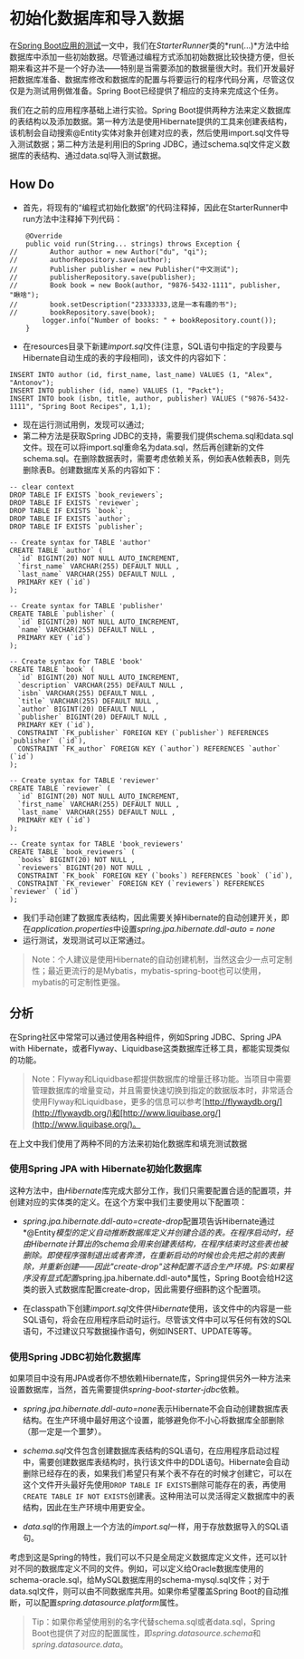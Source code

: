 # 初始化数据库和导入数据

在[Spring Boot应用的测试](test-mockito.md)一文中，我们在*StarterRunner*类的*run(...)*方法中给数据库中添加一些初始数据。尽管通过编程方式添加初始数据比较快捷方便，但长期来看这并不是一个好办法——特别是当需要添加的数据量很大时。我们开发最好把数据库准备、数据库修改和数据库的配置与将要运行的程序代码分离，尽管这仅仅是为测试用例做准备。Spring Boot已经提供了相应的支持来完成这个任务。

我们在之前的应用程序基础上进行实验。Spring Boot提供两种方法来定义数据库的表结构以及添加数据。第一种方法是使用Hibernate提供的工具来创建表结构，该机制会自动搜索@Entity实体对象并创建对应的表，然后使用import.sql文件导入测试数据；第二种方法是利用旧的Spring JDBC，通过schema.sql文件定义数据库的表结构、通过data.sql导入测试数据。

## How Do
- 首先，将现有的“编程式初始化数据”的代码注释掉，因此在StarterRunner中run方法中注释掉下列代码：

```
    @Override
    public void run(String... strings) throws Exception {
//        Author author = new Author("du", "qi");
//        authorRepository.save(author);
//        Publisher publisher = new Publisher("中文测试");
//        publisherRepository.save(publisher);
//        Book book = new Book(author, "9876-5432-1111", publisher, "瞅啥");
//        book.setDescription("23333333,这是一本有趣的书");
//        bookRepository.save(book);
        logger.info("Number of books: " + bookRepository.count());
    }
```
- 在resources目录下新建*import.sql*文件(注意，SQL语句中指定的字段要与Hibernate自动生成的表的字段相同)，该文件的内容如下：

```
INSERT INTO author (id, first_name, last_name) VALUES (1, "Alex", "Antonov");
INSERT INTO publisher (id, name) VALUES (1, "Packt");
INSERT INTO book (isbn, title, author, publisher) VALUES ("9876-5432-1111", "Spring Boot Recipes", 1,1);
```
- 现在运行测试用例，发现可以通过;
- 第二种方法是获取Spring JDBC的支持，需要我们提供schema.sql和data.sql文件。现在可以将import.sql重命名为data.sql，然后再创建新的文件schema.sql。在删除数据表时，需要考虑依赖关系，例如表A依赖表B，则先删除表B。创建数据库关系的内容如下：

```
-- clear context
DROP TABLE IF EXISTS `book_reviewers`;
DROP TABLE IF EXISTS `reviewer`;
DROP TABLE IF EXISTS `book`;
DROP TABLE IF EXISTS `author`;
DROP TABLE IF EXISTS `publisher`;

-- Create syntax for TABLE 'author'
CREATE TABLE `author` (
  `id` BIGINT(20) NOT NULL AUTO_INCREMENT,
  `first_name` VARCHAR(255) DEFAULT NULL ,
  `last_name` VARCHAR(255) DEFAULT NULL ,
  PRIMARY KEY (`id`)
);

-- Create syntax for TABLE 'publisher'
CREATE TABLE `publisher` (
  `id` BIGINT(20) NOT NULL AUTO_INCREMENT,
  `name` VARCHAR(255) DEFAULT NULL ,
  PRIMARY KEY (`id`)
);

-- Create syntax for TABLE 'book'
CREATE TABLE `book` (
  `id` BIGINT(20) NOT NULL AUTO_INCREMENT,
  `description` VARCHAR(255) DEFAULT NULL ,
  `isbn` VARCHAR(255) DEFAULT NULL ,
  `title` VARCHAR(255) DEFAULT NULL ,
  `author` BIGINT(20) DEFAULT NULL ,
  `publisher` BIGINT(20) DEFAULT NULL ,
  PRIMARY KEY (`id`),
  CONSTRAINT `FK_publisher` FOREIGN KEY (`publisher`) REFERENCES `publisher` (`id`),
  CONSTRAINT `FK_author` FOREIGN KEY (`author`) REFERENCES `author` (`id`)
);

-- Create syntax for TABLE 'reviewer'
CREATE TABLE `reviewer` (
  `id` BIGINT(20) NOT NULL AUTO_INCREMENT,
  `first_name` VARCHAR(255) DEFAULT NULL ,
  `last_name` VARCHAR(255) DEFAULT NULL ,
  PRIMARY KEY (`id`)
);

-- Create syntax for TABLE 'book_reviewers'
CREATE TABLE `book_reviewers` (
  `books` BIGINT(20) NOT NULL ,
  `reviewers` BIGINT(20) NOT NULL ,
  CONSTRAINT `FK_book` FOREIGN KEY (`books`) REFERENCES `book` (`id`),
  CONSTRAINT `FK_reviewer` FOREIGN KEY (`reviewers`) REFERENCES `reviewer` (`id`)
);
```
- 我们手动创建了数据库表结构，因此需要关掉Hibernate的自动创建开关，即在*application.properties*中设置*spring.jpa.hibernate.ddl-auto = none*
- 运行测试，发现测试可以正常通过。

> Note：个人建议是使用Hibernate的自动创建机制，当然这会少一点可定制性；最近更流行的是Mybatis，mybatis-spring-boot也可以使用，mybatis的可定制性更强。

## 分析
在Spring社区中常常可以通过使用各种组件，例如Spring JDBC、Spring JPA with Hibernate，或者Flyway、Liquidbase这类数据库迁移工具，都能实现类似的功能。

> Note：Flyway和Liquidbase都提供数据库的增量迁移功能。当项目中需要管理数据库的增量变动，并且需要快速切换到指定的数据版本时，非常适合使用Flyway和Liquidbase，更多的信息可以参考[http://flywaydb.org/](http://flywaydb.org/)和[http://www.liquibase.org/](http://www.liquibase.org/)。

在上文中我们使用了两种不同的方法来初始化数据库和填充测试数据

### 使用Spring JPA with Hibernate初始化数据库
这种方法中，由*Hibernate*库完成大部分工作，我们只需要配置合适的配置项，并创建对应的实体类的定义。在这个方案中我们主要使用以下配置项：
- *spring.jpa.hibernate.ddl-auto=create-drop*配置项告诉Hibernate通过*@Entity*模型的定义自动推断数据库定义并创建合适的表。在程序启动时，经由Hibernate计算出的schema会用来创建表结构，在程序结束时这些表也被删除。即使程序强制退出或者奔溃，在重新启动的时候也会先把之前的表删除，并重新创建——因此"create-drop"这种配置不适合生产环境。PS:如果程序没有显式配置*spring.jpa.hibernate.ddl-auto*属性，Spring Boot会给H2这类的嵌入式数据库配置create-drop，因此需要仔细斟酌这个配置项。

- 在classpath下创建*import.sql*文件供*Hibernate*使用，该文件中的内容是一些SQL语句，将会在应用程序启动时运行。尽管该文件中可以写任何有效的SQL语句，不过建议只写数据操作语句，例如INSERT、UPDATE等等。

### 使用Spring JDBC初始化数据库
如果项目中没有用JPA或者你不想依赖Hibernate库，Spring提供另外一种方法来设置数据库，当然，首先需要提供*spring-boot-starter-jdbc*依赖。

- *spring.jpa.hibernate.ddl-auto=none*表示Hibernate不会自动创建数据库表结构。在生产环境中最好用这个设置，能够避免你不小心将数据库全部删除（那一定是一个噩梦）。

- *schema.sql*文件包含创建数据库表结构的SQL语句，在应用程序启动过程中，需要创建数据库表结构时，执行该文件中的DDL语句。Hibernate会自动删除已经存在的表，如果我们希望只有某个表不存在的时候才创建它，可以在这个文件开头最好先使用`DROP TABLE IF EXISTS`删除可能存在的表，再使用`CREATE TABLE IF NOT EXISTS`创建表。这种用法可以灵活得定义数据库中的表结构，因此在生产环境中用更安全。

- *data.sql*的作用跟上一个方法的*import.sql*一样，用于存放数据导入的SQL语句。

考虑到这是Spring的特性，我们可以不只是全局定义数据库定义文件，还可以针对不同的数据库定义不同的文件。例如，可以定义给Oracle数据库使用的schema-oracle.sql，给MySQL数据库用的schema-mysql.sql文件；对于data.sql文件，则可以由不同数据库共用。如果你希望覆盖Spring Boot的自动推断，可以配置*spring.datasource.platform*属性。

>Tip：如果你希望使用别的名字代替schema.sql或者data.sql，Spring Boot也提供了对应的配置属性，即*spring.datasource.schema*和*spring.datasource.data*。
